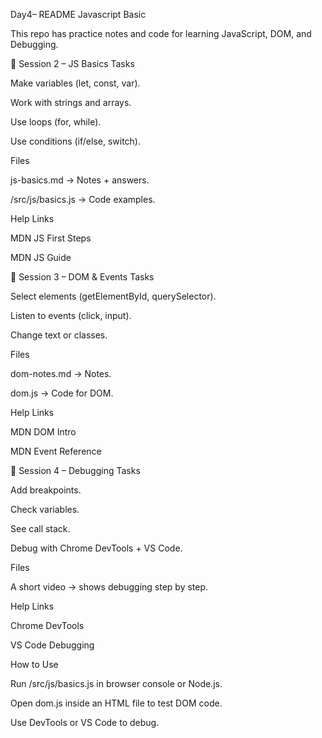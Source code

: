 Day4– README
Javascript Basic

This repo has practice notes and code for learning JavaScript, DOM, and Debugging.

🔹 Session 2 – JS Basics
Tasks

Make variables (let, const, var).

Work with strings and arrays.

Use loops (for, while).

Use conditions (if/else, switch).

Files

js-basics.md → Notes + answers.

/src/js/basics.js → Code examples.

Help Links

MDN JS First Steps

MDN JS Guide

🔹 Session 3 – DOM & Events
Tasks

Select elements (getElementById, querySelector).

Listen to events (click, input).

Change text or classes.

Files

dom-notes.md → Notes.

dom.js → Code for DOM.

Help Links

MDN DOM Intro

MDN Event Reference

🔹 Session 4 – Debugging
 Tasks

Add breakpoints.

Check variables.

See call stack.

Debug with Chrome DevTools + VS Code.

Files

A short video → shows debugging step by step.

Help Links

Chrome DevTools

VS Code Debugging

How to Use

Run /src/js/basics.js in browser console or Node.js.

Open dom.js inside an HTML file to test DOM code.

Use DevTools or VS Code to debug.
